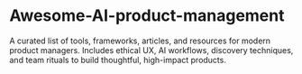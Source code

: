 # Awesome-AI-product-management
A curated list of tools, frameworks, articles, and resources for modern product managers. Includes ethical UX, AI workflows, discovery techniques, and team rituals to build thoughtful, high-impact products.
